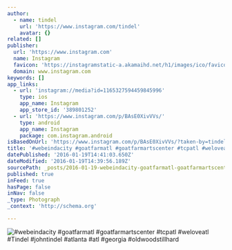 ```yaml
---
author:
  - name: tindel
    url: 'https://www.instagram.com/tindel'
    avatar: {}
related: []
publisher:
  url: 'https://www.instagram.com'
  name: Instagram
  favicon: 'https://instagramstatic-a.akamaihd.net/h1/images/ico/favicon.ico/7cdab0872b15.ico'
  domain: www.instagram.com
keywords: []
app_links:
  - url: 'instagram://media?id=1165327594459845996'
    type: ios
    app_name: Instagram
    app_store_id: '389801252'
  - url: 'https://www.instagram.com/p/BAsE0XivVVs/'
    type: android
    app_name: Instagram
    package: com.instagram.android
isBasedOnUrl: 'https://www.instagram.com/p/BAsE0XivVVs/?taken-by=tindel'
title: '#webeindacity #goatfarmatl #goatfarmartscenter #tcpatl #weloveatl #Tindel #johntindel #atlanta #atl #georgia #oldwoodstillhard'
datePublished: '2016-01-19T14:41:03.650Z'
dateModified: '2016-01-19T14:39:56.189Z'
sourcePath: _posts/2016-01-19-webeindacity-goatfarmatl-goatfarmartscenter-tcpatl-welo.md
published: true
inFeed: true
hasPage: false
inNav: false
_type: Photograph
_context: 'http://schema.org'

---
```

![&num;webeindacity &num;goatfarmatl &num;goatfarmartscenter &num;tcpatl &num;weloveatl &num;Tindel &num;johntindel &num;atlanta &num;atl &num;georgia &num;oldwoodstillhard](https://scontent.cdninstagram.com/hphotos-xpf1/t51.2885-15/sh0.08/e35/p640x640/12552334_1658638891069571_1924828158_n.jpg)